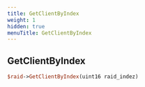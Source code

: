 ```yaml
---
title: GetClientByIndex
weight: 1
hidden: true
menuTitle: GetClientByIndex
---
```

## GetClientByIndex
```perl
$raid->GetClientByIndex(uint16 raid_indez)
```